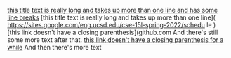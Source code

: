 [this title text is really long and takes up more than
one line
and has some line breaks](
https://www.twitter.com
)
[this title text is really long and takes up more than
one line](
https://sites.google.com/eng.ucsd.edu/cse-15l-spring-2022/schedu
le
)
[this link doesn't have a closing parenthesis](github.com
And there's still some more text after that.
[this link doesn't have a closing parenthesis for a
while](https://cse.ucsd.edu/
)
And then there's more text
